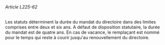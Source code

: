 ###### Article L225-62

Les statuts déterminent la durée du mandat du directoire dans des limites comprises entre deux et six ans. A défaut de disposition statutaire, la durée du mandat est de quatre ans. En cas de vacance, le remplaçant est nommé pour le temps qui reste à courir jusqu'au renouvellement du directoire.

